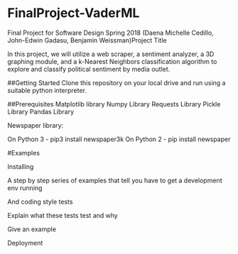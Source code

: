 # FinalProject-VaderML
Final Project for Software Design Spring 2018 (Daena Michelle Cedillo, John-Edwin Gadasu, Benjamin Weissman)Project Title

In this project, we will utilize a web scraper, a sentiment analyzer, a 3D graphing module, and a k-Nearest Neighbors classification algorithm to explore and classify political sentiment by media outlet.

##Getting Started
Clone this repository on your local drive and run using a suitable python interpreter.

##Prerequisites
Matplotlib library
Numpy Library
Requests Library
Pickle Library
Pandas Library

Newspaper library: 

On Python 3 - pip3 install newspaper3k 
On Python 2 - pip install newspaper


#Examples


Installing

A step by step series of examples that tell you have to get a development env running


And coding style tests

Explain what these tests test and why

Give an example

Deployment


